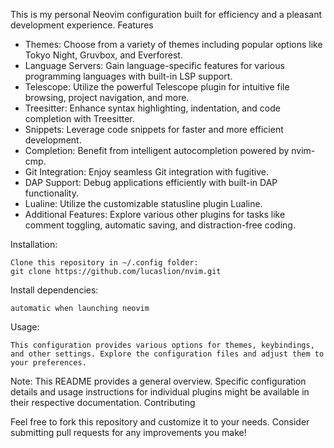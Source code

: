 This is my personal Neovim configuration built for efficiency and a pleasant development experience.
Features

- Themes: Choose from a variety of themes including popular options like Tokyo Night, Gruvbox, and Everforest.
- Language Servers: Gain language-specific features for various programming languages with built-in LSP support.
- Telescope: Utilize the powerful Telescope plugin for intuitive file browsing, project navigation, and more.
- Treesitter: Enhance syntax highlighting, indentation, and code completion with Treesitter.
- Snippets: Leverage code snippets for faster and more efficient development.
- Completion: Benefit from intelligent autocompletion powered by nvim-cmp.
- Git Integration: Enjoy seamless Git integration with fugitive.
- DAP Support: Debug applications efficiently with built-in DAP functionality.
- Lualine: Utilize the customizable statusline plugin Lualine.
- Additional Features: Explore various other plugins for tasks like comment toggling, automatic saving, and distraction-free coding.

Installation:

    Clone this repository in ~/.config folder:
    git clone https://github.com/lucaslion/nvim.git

Install dependencies:

    automatic when launching neovim

    

Usage:

    This configuration provides various options for themes, keybindings, and other settings. Explore the configuration files and adjust them to your preferences.

Note: This README provides a general overview. Specific configuration details and usage instructions for individual plugins might be available in their respective documentation.
Contributing

Feel free to fork this repository and customize it to your needs. Consider submitting pull requests for any improvements you make!
